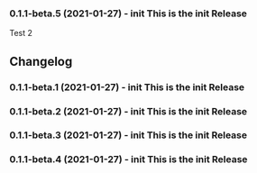 <!--
	Placeholder for the next version (at the beginning of the line):

    https://github.com/AlCalzone/release-script
    npm run release prerelease beta -- --dry
    npm run release prerelease beta
	### __WORK IN PROGRESS__ - init This is the init Release
-->

### 0.1.1-beta.5 (2021-01-27) - init This is the init Release

Test 2

## Changelog
### 0.1.1-beta.1 (2021-01-27) - init This is the init Release
### 0.1.1-beta.2 (2021-01-27) - init This is the init Release
### 0.1.1-beta.3 (2021-01-27) - init This is the init Release
### 0.1.1-beta.4 (2021-01-27) - init This is the init Release